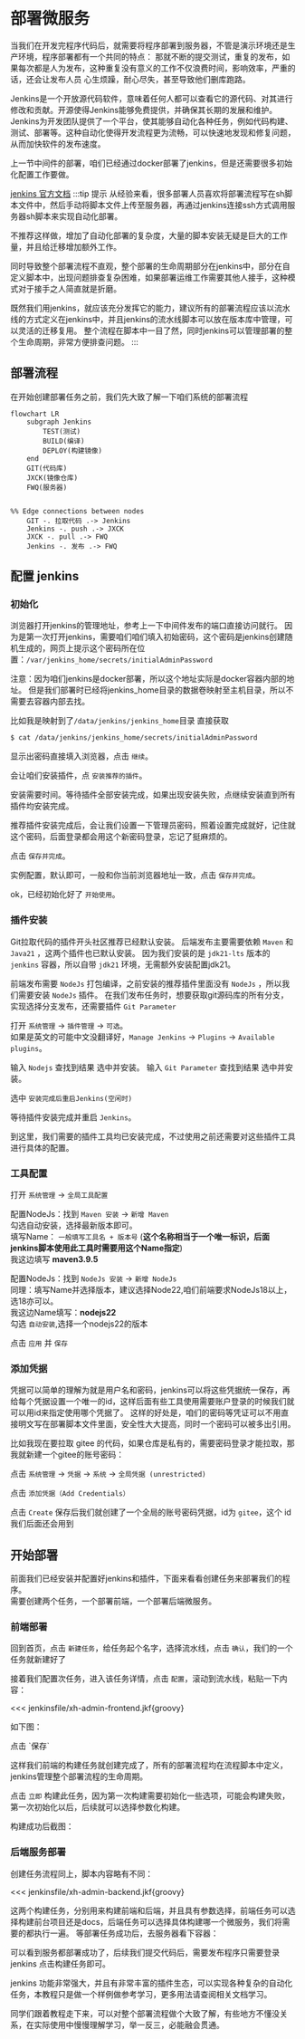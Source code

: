<script setup>
const previewSrcList = ["/image/img_3.png", "/image/img_4.png", "/image/img_5.png", "/image/img_6.png", "/image/img_7.png"];
</script>
# 部署微服务
当我们在开发完程序代码后，就需要将程序部署到服务器，不管是演示环境还是生产环境，程序部署都有一个共同的特点：
那就不断的提交测试，重复的发布，如果每次都是人为发布，这种重复没有意义的工作不仅浪费时间，影响效率，严重的话，还会让发布人员
心生烦躁，耐心尽失，甚至导致他们删库跑路。

Jenkins是一个开放源代码软件，意味着任何人都可以查看它的源代码、对其进行修改和贡献。开源使得Jenkins能够免费提供，并确保其长期的发展和维护。
Jenkins为开发团队提供了一个平台，使其能够自动化各种任务，例如代码构建、测试、部署等。这种自动化使得开发流程更为流畅，可以快速地发现和修复问题，从而加快软件的发布速度。

上一节中间件的部署，咱们已经通过docker部署了jenkins，但是还需要很多初始化配置工作要做。

[jenkins 官方文档](https://www.jenkins.io/doc)
:::tip 提示
从经验来看，很多部署人员喜欢将部署流程写在sh脚本文件中，然后手动将脚本文件上传至服务器，再通过jenkins连接ssh方式调用服务器sh脚本来实现自动化部署。

不推荐这样做，增加了自动化部署的复杂度，大量的脚本安装无疑是巨大的工作量，并且给迁移增加额外工作。

同时导致整个部署流程不直观，整个部署的生命周期部分在jenkins中，部分在自定义脚本中，出现问题排查复杂困难，如果部署运维工作需要其他人接手，这种模式对于接手之人简直就是折磨。

既然我们用jenkins，就应该充分发挥它的能力，建议所有的部署流程应该以流水线的方式定义在jenkins中，并且jenkins的流水线脚本可以放在版本库中管理，可以灵活的迁移复用。
整个流程在脚本中一目了然，同时jenkins可以管理部署的整个生命周期，非常方便排查问题。
:::
## 部署流程
在开始创建部署任务之前，我们先大致了解一下咱们系统的部署流程
```mermaid
flowchart LR
    subgraph Jenkins
        TEST(测试)
        BUILD(编译)
        DEPLOY(构建镜像)
    end
    GIT(代码库)
    JXCK(镜像仓库)
    FWQ(服务器)
    

%% Edge connections between nodes
    GIT -. 拉取代码 .-> Jenkins
    Jenkins -. push .-> JXCK
    JXCK -. pull .-> FWQ
    Jenkins -. 发布 .-> FWQ
```



## 配置 jenkins

### 初始化
浏览器打开jenkins的管理地址，参考上一下中间件发布的端口直接访问就行。
因为是第一次打开jenkins，需要咱们咱们填入初始密码，这个密码是jenkins创建随机生成的，网页上提示这个密码所在位置：`/var/jenkins_home/secrets/initialAdminPassword`

注意：因为咱们jenkins是docker部署，所以这个地址实际是docker容器内部的地址。
但是我们部署时已经将jenkins_home目录的数据卷映射至主机目录，所以不需要去容器内部去找。

比如我是映射到了`/data/jenkins/jenkins_home`目录 直接获取
```sh
$ cat /data/jenkins/jenkins_home/secrets/initialAdminPassword
```
显示出密码直接填入浏览器，点击 `继续`。

会让咱们安装插件，点 `安装推荐的插件`。

安装需要时间。等待插件全部安装完成，如果出现安装失败，点继续安装直到所有插件均安装完成。

推荐插件安装完成后，会让我们设置一下管理员密码，照着设置完成就好，记住就这个密码，后面登录都会用这个新密码登录，忘记了挺麻烦的。

点击 `保存并完成`。

实例配置，默认即可，一般和你当前浏览器地址一致，点击 `保存并完成`。

ok，已经初始化好了 `开始使用`。

### 插件安装
Git拉取代码的插件开头社区推荐已经默认安装。
后端发布主要需要依赖 `Maven` 和 `Java21` ，这两个插件也已默认安装。
因为我们安装的是 `jdk21-lts` 版本的 `jenkins` 容器，所以自带 `jdk21` 环境，无需额外安装配置jdk21。

前端发布需要 `NodeJs` 打包编译，之前安装的推荐插件里面没有 `NodeJs` ，所以我们需要安装 `NodeJs` 插件。
在我们发布任务时，想要获取git源码库的所有分支，实现选择分支发布，还需要插件 `Git Parameter`

打开 `系统管理` -> `插件管理` -> `可选`。<br>
如果是英文的可能中文没翻译好，`Manage Jenkins` -> `Plugins` -> `Available plugins`。

输入 `Nodejs` 查找到结果 选中并安装。
输入 `Git Parameter` 查找到结果 选中并安装。

选中 `安装完成后重启Jenkins(空闲时)`

等待插件安装完成并重启 `Jenkins`。

到这里，我们需要的插件工具均已安装完成，不过使用之前还需要对这些插件工具进行具体的配置。
### 工具配置 
打开 `系统管理` -> `全局工具配置`

配置NodeJs：找到 `Maven 安装` -> `新增 Maven`<br>
勾选自动安装，选择最新版本即可。<br>
填写Name： `一般填写工具名 + 版本号` (**这个名称相当于一个唯一标识，后面jenkins脚本使用此工具时需要用这个Name指定**)<br>
我这边填写 **maven3.9.5**

配置NodeJs：找到 `NodeJs 安装` -> `新增 NodeJs`<br>
同理：填写Name并选择版本，建议选择Node22,咱们前端要求NodeJs18以上，选18亦可以。<br>
我这边Name填写：**nodejs22** <br>
勾选 `自动安装`,选择一个nodejs22的版本

点击  `应用` 并 `保存` 

### 添加凭据
凭据可以简单的理解为就是用户名和密码，jenkins可以将这些凭据统一保存，再给每个凭据设置一个唯一的id，这样后面有些工具使用需要账户登录的时候我们就可以用id来指定使用哪个凭据了。
这样的好处是，咱们的密码等凭证可以不用直接明文写在部署脚本文件里面，安全性大大提高，同时一个密码可以被多出引用。

比如我现在要拉取 gitee 的代码，如果仓库是私有的，需要密码登录才能拉取，那我就新建一个gitee的账号密码：

点击 `系统管理` -> `凭据` -> `系统` -> `全局凭据 (unrestricted)`

点击 `添加凭据（Add Credentials）`

<el-image style="width: 100%;" :src="previewSrcList[0]" :preview-src-list="previewSrcList" fit="cover" :initial-index="0" alt="" />

点击 `Create` 保存后我们就创建了一个全局的账号密码凭据，id为 `gitee`，这个 id 我们后面还会用到

## 开始部署
前面我们已经安装并配置好jenkins和插件，下面来看看创建任务来部署我们的程序。<br>
需要创建两个任务，一个部署前端，一个部署后端微服务。

### 前端部署
回到首页，点击 `新建任务`，给任务起个名字，选择流水线，点击 `确认`，我们的一个任务就新建好了

接着我们配置次任务，进入该任务详情，点击 `配置`，滚动到流水线，粘贴一下内容：

<<< jenkinsfile/xh-admin-frontend.jkf{groovy}

如下图：

<el-image style="width: 100%;" :src="previewSrcList[1]" :preview-src-list="previewSrcList" fit="cover" :initial-index="1" alt="" />
点击 `保存`

这样我们前端的构建任务就创建完成了，所有的部署流程均在流程脚本中定义，jenkins管理整个部署流程的生命周期。

点击 `立即` 构建此任务，因为第一次构建需要初始化一些选项，可能会构建失败，第一次初始化以后，后续就可以选择参数化构建。

<el-image style="width: 100%;" :src="previewSrcList[2]" :preview-src-list="previewSrcList" fit="cover" :initial-index="2" alt="" />

构建成功后截图：
<el-image style="width: 100%;" :src="previewSrcList[3]" :preview-src-list="previewSrcList" fit="cover" :initial-index="3" alt="" />

### 后端服务部署
创建任务流程同上，脚本内容略有不同：

<<< jenkinsfile/xh-admin-backend.jkf{groovy}

这两个构建任务，分别用来构建前端和后端，并且具有参数选择，前端任务可以选择构建前台项目还是docs，后端任务可以选择具体构建哪一个微服务，我们将需要的都执行一遍。
等部署任务成功后，去服务器看下容器：

<el-image style="width: 100%;" :src="previewSrcList[4]" :preview-src-list="previewSrcList" fit="cover" :initial-index="4" alt="" />
可以看到服务都部署成功了，后续我们提交代码后，需要发布程序只需要登录 jenkins 点击构建任务即可。

jenkins 功能非常强大，并且有非常丰富的插件生态，可以实现各种复杂的自动化任务，本教程只是做一个样例做参考学习，更多用法请查阅相关文档学习。

同学们跟着教程走下来，可以对整个部署流程做个大致了解，有些地方不懂没关系，在实际使用中慢慢理解学习，举一反三，必能融会贯通。
